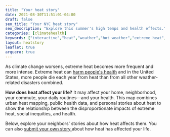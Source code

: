 ```yaml
---
title: "Your heat story"
date: 2021-08-30T11:51:01-04:00
draft: false
seo_title: "Your NYC heat story"
seo_description: "Explore this summer's high temps and health effects."
categories: [climatehealth]
keywords: ["interactive","heat","weather","hot weather","extreme heat","heat mortality","heat-related illness","emergency room","emergency department","ED visit"]
layout: heatstory
leaflet: true
arquero: true
---
```


As climate change worsens, extreme heat becomes more frequent and more intense. Extreme heat can <a href="{{< baseurl >}}data-stories/heat/">harm people's health</a> and in the United States, more people die each year from heat than from all other weather-related disasters combined.

**How does heat affect your life?**  It may affect your home, neighborhood, your commute, your daily routines—and your health. This map combines urban heat mapping, public health data, and personal stories about heat to show the relationship between the disproportionate impacts of extreme heat, social inequities, and health. 

Below, explore your neighbors' stories about how heat affects them. You can also <a href="https://docs.google.com/forms/d/e/1FAIpQLSdwGh2hb4LeLsQxH-w9awMAF2qc_UgOsD_bBYhRVa3ECxM8Bg/viewform" target="_blank"> submit your own story </a> about how heat has affected your life.